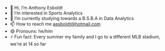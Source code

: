 - 👋 Hi, I’m Anthony Esboldt
- 👀 I’m interested in Sports Analytics
- 🌱 I’m currently studying towards a B.S.B.A in Data Analytics
- 📫 How to reach me aesboldt@hotmail.com
- 😄 Pronouns: he/him
- ⚡ Fun fact: Every summer my family and I go to a different MLB stadium, we're at 14 so far

<!---
aesboldt32/aesboldt32 is a ✨ special ✨ repository because its `README.md` (this file) appears on your GitHub profile.
You can click the Preview link to take a look at your changes.
--->
